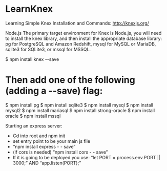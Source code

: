 # LearnKnex
Learning Simple Knex Installation and Commands:  http://knexjs.org/

Node.js
The primary target environment for Knex is Node.js, you will need to install the knex library, and then install the appropriate database library: pg for PostgreSQL and Amazon Redshift, mysql for MySQL or MariaDB, sqlite3 for SQLite3, or mssql for MSSQL.

$ npm install knex --save

# Then add one of the following (adding a --save) flag:
$ npm install pg
$ npm install sqlite3
$ npm install mysql
$ npm install mysql2
$ npm install mariasql
$ npm install strong-oracle
$ npm install oracle
$ npm install mssql



Starting an express server:

* Cd into root and npm init
* set entry point to be your main js file
* “npm install express - - save”
*  (if cors is needed) “npm install cors - - save”
* If it is going to be deployed you use:
“let PORT = process.env.PORT || 3000;”
AND
“app.listen(PORT);”
